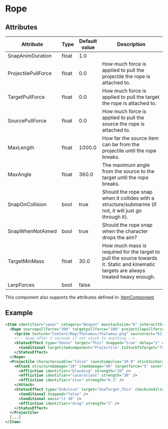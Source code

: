# Rope


## Attributes

| Attribute|Type|Default value|Description |
| ---|---|---|--- |
| SnapAnimDuration|float|1.0| |
| ProjectilePullForce|float|0.0|How much force is applied to pull the projectile the rope is attached to. |
| TargetPullForce|float|0.0|How much force is applied to pull the target the rope is attached to. |
| SourcePullForce|float|0.0|How much force is applied to pull the source the rope is attached to. |
| MaxLength|float|1000.0|How far the source item can be from the projectile until the rope breaks. |
| MaxAngle|float|360.0|The maximum angle from the source to the target until the rope breaks. |
| SnapOnCollision|bool|true|Should the rope snap when it collides with a structure/submarine (if not, it will just go through it). |
| SnapWhenNotAimed|bool|true|Should the rope snap when the character drops the aim? |
| TargetMinMass|float|30.0|How much mass is required for the target to pull the source towards it. Static and kinematic targets are always treated heavy enough. |
| LerpForces|bool|false| |

This component also supports the attributes defined in: [ItemComponent](ItemComponent.md)


## Example
```xml
<Item identifier="spear" category="Weapon" maxstacksize="6" interactthroughwalls="true" cargocontaineridentifier="metalcrate" tags="mediumitem,harpoonammo" Scale="0.5" impactsoundtag="impact_metal_light">
  <Rope sourcepullforce="300" targetpullforce="100" projectilepullforce="5" maxlength="1500" snaponcollision="false" spritewidth="3" tile="true" origin="0.05,0.5" targetminmass="30" lerpforces="true" snapanimduration="0.5">
    <Sprite texture="Content/Map/Thalamus/thalamus.png" sourcerect="617,352,174,32" depth="0.57" origin="0.5,0.5" />
    <!-- Snap after 1 seconds if not stuck to anything -->
    <StatusEffect type="OnUse" target="This" Snapped="true" delay="1" checkconditionalalways="true">
      <Conditional targetitemcomponent="Projectile" IsStuckToTarget="false" />
    </StatusEffect>
  </Rope>
  <Projectile characterusable="false" launchimpulse="20.0" sticktocharacters="true" sticktoitems="false" sticktostructures="false">
    <Attack structuredamage="20" itemdamage="40" targetforce="5" severlimbsprobability="0.1">
      <Affliction identifier="bleeding" strength="30" />
      <Affliction identifier="lacerations" strength="30" />
      <Affliction identifier="stun" strength="0.3" />
    </Attack>
    <StatusEffect type="OnActive" target="UseTarget,This" checkconditionalalways="true" comparison="And">
      <Conditional Snapped="false" />
      <Conditional mass="lt 30" />
      <Affliction identifier="drag" strength="1" />
    </StatusEffect>
  </Projectile>
  [...]
</Item>
```

